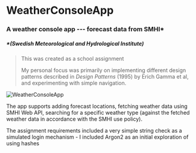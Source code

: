 
# WeatherConsoleApp

### A weather console app --- forecast data from SMHI\* 

##### *\*(Swedish Meteorological and Hydrological Institute)*


> This was created as a school assignment
>
> My personal focus was primarily on implementing different design patterns described in *Design Patterns* (1995) by Erich Gamma et al, and experimenting with simple navigation.

![WeatherConsoleApp](https://i.imgur.com/mHVStqM.png "WeatherConsoleApp: plats>hämta>{location}")

The app supports adding forecast locations, fetching weather data using SMHI Web API, searching for a specific weather type (against the fetched weather data in accordance with the SMHI use policy). 

The assignment requirements included a very simple string check as a simulated login mechanism - I included Argon2 as an initial exploration of using hashes



